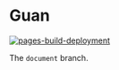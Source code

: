 # Guan

[![pages-build-deployment](https://github.com/Penquuin/guan/actions/workflows/pages/pages-build-deployment/badge.svg)](https://github.com/Penquuin/guan/actions/workflows/pages/pages-build-deployment)

The `document` branch.

